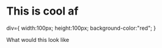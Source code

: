 # This is cool af

div={
width:100px;
height:100px;
background-color:"red";
}

<div>What would this look like</div>


<!--  ```javascript
  function whatTheHell = () =>{
    return "what the Hell"
    }
 ``` -->
